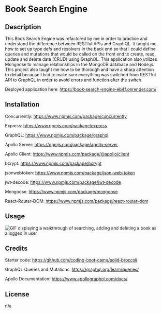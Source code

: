 # Book Search Engine

## Description
This Book Search Engine was refactored by me in order to practice and understand the difference between RESTful APIs and GraphQL. It taught me how to set up type defs and resolvers in the back end so that I could define queries and mutations that would be called on the front end to create, read, update and delete data (CRUD) using GraphQL. This application also utilizes Mongoose to manage relationships in the MongoDB database and Node.js. This project also taught me how to be thorough and have a sharp attention to detail because I had to make sure everything was switched from RESTful API to GraphQL in order to avoid errors and function after the switch.

Deployed application here: https://book-search-engine-eb4f.onrender.com/

## Installation
Concurrently: https://www.npmjs.com/package/concurrently

Express: https://www.npmjs.com/package/express

GraphQL: https://www.npmjs.com/package/graphql

Apollo Server: https://npmjs.com/package/apollo-server

Apollo Client: https://www.npmjs.com/package/@apollo/client

bcrypt: https://www.npmjs.com/package/bcrypt

jsonwebtoken: https://www.npmjs.com/package/json-web-token

jwt-decode: https://www.npmjs.com/package/jwt-decode

Mongoose: https://www.npmjs.com/package/mongoose

React-Router-DOM: https://www.npmjs.com/package/react-router-dom

## Usage
![GIF displaying a walkthrough of searching, adding and deleting a book as a logged in user](../book-search-engine/client/public/book-search-engine-walkthrough.gif)

## Credits
Starter code: https://github.com/coding-boot-camp/solid-broccoli

GraphQL Queries and Mutations: https://graphql.org/learn/queries/

Apollo Documentation: https://www.apollographql.com/docs/

## License
n/a